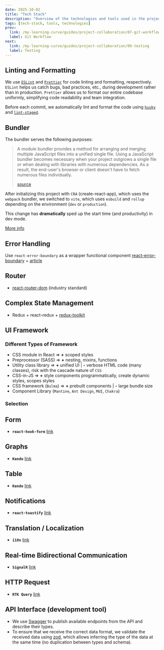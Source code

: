```yaml
---
date: 2025-10-02
title: "Tech Stack"
description: "Overview of the technologies and tools used in the project."
tags: [tech-stack, tools, technologies]
prev:
  link: /my-learning-curve/guides/project-collaboration/07-git-workflow
  label: Git Workflow
next: 
  link: /my-learning-curve/guides/project-collaboration/09-testing
  label: Testing
---
```


## Linting and Formatting

We use [`ESLint`](https://eslint.org/) and [`Prettier`](https://prettier.io/)
for code linting and formatting, respectively.
`ESLint` helps us catch bugs, bad practices, etc., during development rather
than in production.
`Prettier` allows us to format our entire codebase uniformly, simplifying code
readability and team integration.

Before each commit, we automatically lint and format the code using
[`husky`](https://typicode.github.io/husky/) and
[`lint-staged`](https://github.com/lint-staged/lint-staged).

## Bundler

The bundler serves the following purposes:

> A module bundler provides a method for arranging and merging multiple
> JavaScript files into a unified single file. Using a JavaScript bundler
> becomes necessary when your project outgrows a single file or when dealing
> with libraries with numerous dependencies. As a result, the end-user's browser
> or client doesn't have to fetch numerous files individually.
>
> [source](https://dev.to/sayanide/the-what-why-and-how-of-javascript-bundlers-4po9)

After initializing this project with `CRA` (create-react-app), which uses the
`webpack` bundler, we switched to `vite`, which uses `esbuild` and
`rollup` depending on the environment (`dev` or `production`).

This change has **dramatically** sped up the start time
(and productivity) in dev mode.

[More info](https://vitejs.dev/guide/why.html)

## Error Handling

Use `react-error-boundary` as a wrapper functional component
[react-error-boundary](https://github.com/bvaughn/react-error-boundary) +
[article](https://kentcdodds.com/blog/use-react-error-boundary-to-handle-errors-in-react)

## Router

- [react-router-dom](https://reactrouter.com/en/main) (industry standard)

## Complex State Management

- Redux + react-redux + [redux-toolkit](https://redux-toolkit.js.org/introduction/getting-started)

## UI Framework

### Different Types of Framework

- CSS module in React => **+** scoped styles
- Preprocessor (SASS) => **+** nesting, mixins, functions
- Utility class library => **+** unified UI | **-** verbose HTML code (many
  classes), risk with the cascade nature of `CSS`
- CSS-in-JS => **+** style components programmatically, create dynamic styles,
  scopes styles
- CSS framework (`Bulma`) => **+** prebuilt components | **-** large bundle size
- Component Library (`Mantine`, `Ant Design`, `MUI`, `Chakra`)

### Selection

## Form

- **`react-hook-form`** [link](https://react-hook-form.com/)

## Graphs

- **`Kendo`** [link](https://www.telerik.com/kendo-react-ui/components/charts/)

## Table

- **`Kendo`** [link](https://www.telerik.com/kendo-react-ui/components/grid/)

## Notifications

- **`react-toastify`** [link](https://fkhadra.github.io/react-toastify/introduction/)

## Translation / Localization

- **`i18n`** [link](https://www.i18next.com/)

## Real-time Bidirectional Communication

- **`SignalR`** [link](https://learn.microsoft.com/en-us/aspnet/signalr/overview/getting-started/introduction-to-signalr)

## HTTP Request

- **`RTK Query`** [link](https://redux-toolkit.js.org/rtk-query/overview)

## API Interface (development tool)

- We use [Swagger](https://swagger.io/) to publish available endpoints
  from the API and describe their types.
- To ensure that we receive the correct data format, we validate the
  received data using [zod](https://zod.dev/), which allows inferring the
  type of the data at the same time (no duplication between types and schema).
